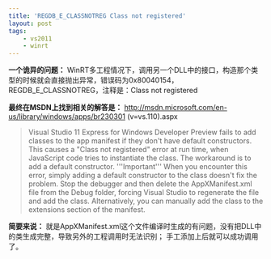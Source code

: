 ```yaml
---
title: 'REGDB_E_CLASSNOTREG Class not registered'
layout: post
tags:
    - vs2011
    - winrt
---
```


**一个诡异的问题：**
WinRT多工程情况下，调用另一个DLL中的接口，构造那个类型的时候就会直接抛出异常，错误码为0x80040154，REGDB_E_CLASSNOTREG，注释是：Class not registered

**最终在MSDN上找到相关的解答是：**
<http://msdn.microsoft.com/en-us/library/windows/apps/br230301>  (v=vs.110).aspx

> Visual Studio 11 Express for Windows Developer Preview fails to add classes to the app manifest if they don't have default constructors. 
>  This causes a "Class not registered" error at run time, when JavaScript code tries to instantiate the class. The workaround is to add a 
>  default constructor.
>  '''Important'''
>  When you encounter this error, simply adding a default constructor to the class doesn't fix the problem. Stop the debugger and then delete 
>  the AppXManifest.xml file from the Debug folder, forcing Visual Studio to regenerate the file and add the class. Alternatively, you can 
>  manually add the class to the extensions section of the manifest.


**简要来说：**
就是AppXManifest.xml这个文件编译时生成的有问题，没有把DLL中的类生成完整，导致另外的工程调用时无法识别；
手工添加上后就可以成功调用了。